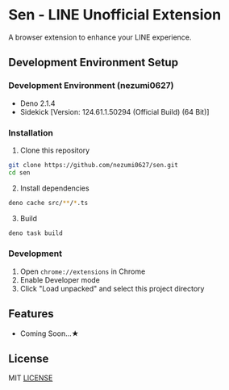 # Sen - LINE Unofficial Extension

A browser extension to enhance your LINE experience.

## Development Environment Setup

### Development Environment (nezumi0627)

- Deno 2.1.4
- Sidekick [Version: 124.61.1.50294 (Official Build) (64 Bit)]

### Installation

1. Clone this repository

```bash
git clone https://github.com/nezumi0627/sen.git
cd sen
```

2. Install dependencies

```bash
deno cache src/**/*.ts
```

3. Build

```bash
deno task build
```

### Development

1. Open `chrome://extensions` in Chrome
2. Enable Developer mode
3. Click "Load unpacked" and select this project directory

## Features

- Coming Soon...★

## License

MIT [LICENSE](LICENSE)
